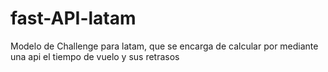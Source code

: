 # fast-API-latam
Modelo de Challenge para latam, que se encarga de calcular por mediante una api el tiempo de vuelo y sus retrasos 
